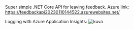 Super simple .NET Core API for leaving feedback. 
Azure link: https://feedbackapi20230110144522.azurewebsites.net/

Logging with Azure Application Insights: 
![kuva](https://user-images.githubusercontent.com/70153294/211805753-8bad1a6a-430c-4bcf-b657-b3b87cfd4233.png)
